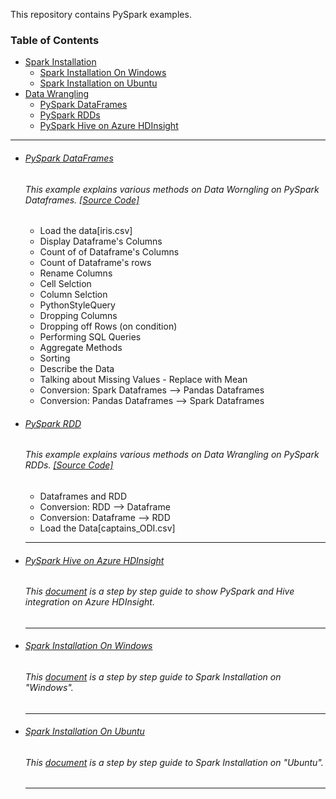 This repository contains PySpark examples.

### Table of Contents
- <a href='#spark-installation'>Spark Installation</a>
  - <a href='#spark-installation-on-windows'>Spark Installation On Windows</a> 
  - <a href='#spark-installation-on-ubuntu'>Spark Installation on Ubuntu</a>
- <a href='#data-wrangling'>Data Wrangling</a> 
  - <a href='#pyspark-dataframes'>PySpark DataFrames</a> 
  - <a href='#pyspark-rdd'>PySpark RDDs</a> 
  - <a href='#pyspark-hive-on-azure-hdinsight'>PySpark Hive on Azure HDInsight</a>
  
  
<hr>

- ###### [PySpark DataFrames](https://github.com/rahulvaish/Apache-Spark/tree/DataWrangling)
   ###### This example explains various methods on Data Worngling on PySpark Dataframes. [[Source Code]](https://github.com/rahulvaish/Apache-Spark/tree/DataWrangling) 
  * Load the data[iris.csv]
  * Display Dataframe's Columns
  * Count of of Dataframe's Columns
  * Count of Dataframe's rows
  * Rename Columns
  * Cell Selction
  * Column Selction  
  * PythonStyleQuery  
  * Dropping Columns
  * Dropping off Rows (on condition)
  * Performing SQL Queries
  * Aggregate Methods
  * Sorting
  * Describe the Data
  * Talking about Missing Values - Replace with Mean
  * Conversion: Spark Dataframes --> Pandas Dataframes
  * Conversion: Pandas Dataframes --> Spark Dataframes
  
  
- ###### [PySpark RDD](https://github.com/rahulvaish/Apache-Spark/tree/DataWrangling)
   ###### This example explains various methods on Data Wrangling on PySpark RDDs. [[Source Code]](https://github.com/rahulvaish/Apache-Spark/tree/DataWrangling) 
  * Dataframes and RDD
  * Conversion: RDD --> Dataframe
  * Conversion: Dataframe --> RDD
  * Load the Data[captains_ODI.csv]
  
  
  <hr>
  
  
- ###### [PySpark Hive on Azure HDInsight](https://github.com/rahulvaish/ReferenceDocuments/blob/master/UnderstandingApacheHadoop/Hive/Hive%2BPyspark%5BAzure%20HDInsight%5D.docx)
   ###### This [document](https://github.com/rahulvaish/ReferenceDocuments/blob/master/UnderstandingApacheHadoop/Hive/Hive%2BPyspark%5BAzure%20HDInsight%5D.docx) is a step by step guide to show PySpark and Hive integration on Azure HDInsight.  
   
  <hr>
  
  
- ###### [Spark Installation On Windows](https://github.com/rahulvaish/Apache-Spark/blob/SparkEnvironment/SparkOnWindows.MD)
   ###### This [document](https://github.com/rahulvaish/Apache-Spark/blob/SparkEnvironment/SparkOnWindows.MD) is a step by step guide to Spark Installation on "Windows".  
   
  <hr>
  
- ###### [Spark Installation On Ubuntu](https://github.com/rahulvaish/Apache-Spark/blob/SparkEnvironment/SparkOnUbuntu.MD)
   ###### This [document](https://github.com/rahulvaish/Apache-Spark/blob/SparkEnvironment/SparkOnUbuntu.MD) is a step by step guide to Spark Installation on "Ubuntu".  
   
  <hr>
  

 
